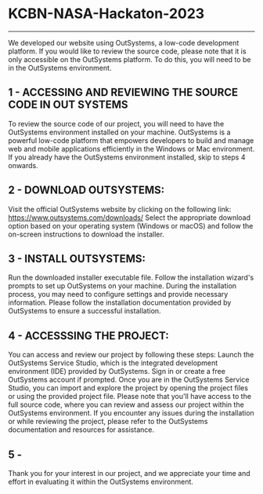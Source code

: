# KCBN-NASA-Hackaton-2023

<hr>

We developed our website using OutSystems, a low-code development platform. If you would like to review the source code, please note that it is only accessible on the OutSystems platform. To do this, you will need to be in the OutSystems environment.

<h2>1 - ACCESSING AND REVIEWING THE SOURCE CODE IN OUT SYSTEMS</h2>

To review the source code of our project, you will need to have the OutSystems environment installed on your machine. OutSystems is a powerful low-code platform that empowers developers to build and manage web and mobile applications efficiently in the Windows or Mac environment. If you already have the OutSystems environment installed, skip to steps 4 onwards.

<h2>2 - DOWNLOAD OUTSYSTEMS:</h2>


Visit the official OutSystems website by clicking on the following link:
https://www.outsystems.com/downloads/
Select the appropriate download option based on your operating system (Windows or macOS) and follow the on-screen instructions to download the installer.

<h2>3 - INSTALL OUTSYSTEMS:</h2>

Run the downloaded installer executable file.
Follow the installation wizard's prompts to set up OutSystems on your machine.
During the installation process, you may need to configure settings and provide necessary information. Please follow the installation documentation provided by OutSystems to ensure a successful installation.

<h2>4 - ACCESSSING THE PROJECT:</h2>

You can access and review our project by following these steps:
Launch the OutSystems Service Studio, which is the integrated development environment (IDE) provided by OutSystems.
Sign in or create a free OutSystems account if prompted.
Once you are in the OutSystems Service Studio, you can import and explore the project by opening the project files or using the provided project file.
Please note that you'll have access to the full source code, where you can review and assess our project within the OutSystems environment.
If you encounter any issues during the installation or while reviewing the project, please refer to the OutSystems documentation and resources for assistance.

<h2>5 - </h2>


Thank you for your interest in our project, and we appreciate your time and effort in evaluating it within the OutSystems environment.

